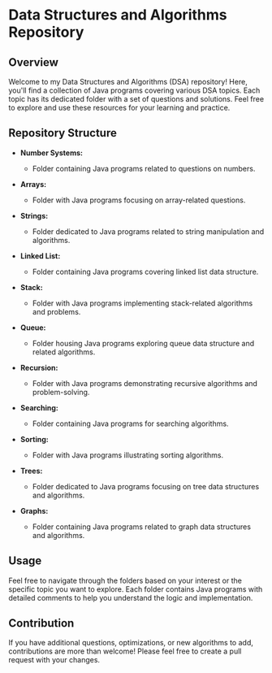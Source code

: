 # Data Structures and Algorithms Repository

## Overview

Welcome to my Data Structures and Algorithms (DSA) repository! Here, you'll find a collection of Java programs covering various DSA topics. Each topic has its dedicated folder with a set of questions and solutions. Feel free to explore and use these resources for your learning and practice.

## Repository Structure

- **Number Systems:**
  - Folder containing Java programs related to questions on numbers.

- **Arrays:**
  - Folder with Java programs focusing on array-related questions.

- **Strings:**
  - Folder dedicated to Java programs related to string manipulation and algorithms.

- **Linked List:**
  - Folder containing Java programs covering linked list data structure.

- **Stack:**
  - Folder with Java programs implementing stack-related algorithms and problems.

- **Queue:**
  - Folder housing Java programs exploring queue data structure and related algorithms.

- **Recursion:**
  - Folder with Java programs demonstrating recursive algorithms and problem-solving.

- **Searching:**
  - Folder containing Java programs for searching algorithms.

- **Sorting:**
  - Folder with Java programs illustrating sorting algorithms.

- **Trees:**
  - Folder dedicated to Java programs focusing on tree data structures and algorithms.

- **Graphs:**
  - Folder containing Java programs related to graph data structures and algorithms.

## Usage

Feel free to navigate through the folders based on your interest or the specific topic you want to explore. Each folder contains Java programs with detailed comments to help you understand the logic and implementation.

## Contribution

If you have additional questions, optimizations, or new algorithms to add, contributions are more than welcome! Please feel free to create a pull request with your changes.

